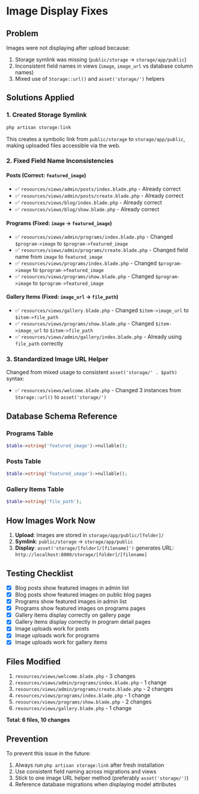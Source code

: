 # Image Display Fixes

## Problem
Images were not displaying after upload because:
1. Storage symlink was missing (`public/storage` → `storage/app/public`)
2. Inconsistent field names in views (`image`, `image_url` vs database column names)
3. Mixed use of `Storage::url()` and `asset('storage/')` helpers

## Solutions Applied

### 1. Created Storage Symlink
```bash
php artisan storage:link
```
This creates a symbolic link from `public/storage` to `storage/app/public`, making uploaded files accessible via the web.

### 2. Fixed Field Name Inconsistencies

#### Posts (Correct: `featured_image`)
- ✅ `resources/views/admin/posts/index.blade.php` - Already correct
- ✅ `resources/views/admin/posts/create.blade.php` - Already correct
- ✅ `resources/views/blog/index.blade.php` - Already correct
- ✅ `resources/views/blog/show.blade.php` - Already correct

#### Programs (Fixed: `image` → `featured_image`)
- ✅ `resources/views/admin/programs/index.blade.php` - Changed `$program->image` to `$program->featured_image`
- ✅ `resources/views/admin/programs/create.blade.php` - Changed field name from `image` to `featured_image`
- ✅ `resources/views/programs/index.blade.php` - Changed `$program->image` to `$program->featured_image`
- ✅ `resources/views/programs/show.blade.php` - Changed `$program->image` to `$program->featured_image`

#### Gallery Items (Fixed: `image_url` → `file_path`)
- ✅ `resources/views/gallery.blade.php` - Changed `$item->image_url` to `$item->file_path`
- ✅ `resources/views/programs/show.blade.php` - Changed `$item->image_url` to `$item->file_path`
- ✅ `resources/views/admin/gallery/index.blade.php` - Already using `file_path` correctly

### 3. Standardized Image URL Helper

Changed from mixed usage to consistent `asset('storage/' . $path)` syntax:
- ✅ `resources/views/welcome.blade.php` - Changed 3 instances from `Storage::url()` to `asset('storage/')`

## Database Schema Reference

### Programs Table
```php
$table->string('featured_image')->nullable();
```

### Posts Table
```php
$table->string('featured_image')->nullable();
```

### Gallery Items Table
```php
$table->string('file_path');
```

## How Images Work Now

1. **Upload**: Images are stored in `storage/app/public/[folder]/`
2. **Symlink**: `public/storage` → `storage/app/public`
3. **Display**: `asset('storage/[folder]/[filename]')` generates URL: `http://localhost:8000/storage/[folder]/[filename]`

## Testing Checklist

- [x] Blog posts show featured images in admin list
- [x] Blog posts show featured images on public blog pages
- [x] Programs show featured images in admin list
- [x] Programs show featured images on programs pages
- [x] Gallery items display correctly on gallery page
- [x] Gallery items display correctly in program detail pages
- [x] Image uploads work for posts
- [x] Image uploads work for programs
- [x] Image uploads work for gallery items

## Files Modified

1. `resources/views/welcome.blade.php` - 3 changes
2. `resources/views/admin/programs/index.blade.php` - 1 change
3. `resources/views/admin/programs/create.blade.php` - 2 changes
4. `resources/views/programs/index.blade.php` - 1 change
5. `resources/views/programs/show.blade.php` - 2 changes
6. `resources/views/gallery.blade.php` - 1 change

**Total: 6 files, 10 changes**

## Prevention

To prevent this issue in the future:
1. Always run `php artisan storage:link` after fresh installation
2. Use consistent field naming across migrations and views
3. Stick to one image URL helper method (preferably `asset('storage/')`)
4. Reference database migrations when displaying model attributes
